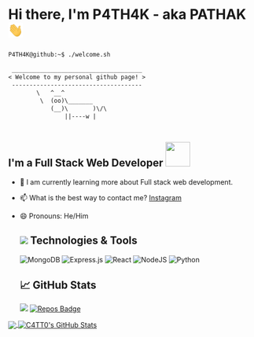 # Hi there, I'm P4TH4K - aka PATHAK <img src="https://github.com/SatYu26/SatYu26/raw/master/Assets/Hi.gif" width="30px" height="30px">

```console
P4TH4K@github:~$ ./welcome.sh
```

```
 _____________________________________
< Welcome to my personal github page! >
 ------------------------------------- 
        \   ^__^
         \  (oo)\_______
            (__)\       )\/\
                ||----w |
      
```

## I'm a Full Stack Web Developer <img width="50px" height="50px" src="https://camo.githubusercontent.com/a4aba565cfbf7bddca52637fdcfc80a644db2c0638e3addbaf70dc3375e08185/68747470733a2f2f6f63746f6465782e6769746875622e636f6d2f696d616765732f6461667470756e6b746f6361742d6775792e676966">
- 🌱 I am currently learning more about Full stack web development.
- 📫 What is the best way to contact me? [Instagram](https://www.instagram.com/pathak.ji_007/)
- 😄 Pronouns: He/Him

  ## <img src="https://media1.giphy.com/media/jNNUsQaAx0myWAXw1h/giphy.gif?cid=ecf05e47wtqycw9n2f7gp5kg2qqi9lqzukd9f32f583q1nhs&rid=giphy.gif" width="50"> Technologies & Tools
  ![MongoDB](https://img.shields.io/badge/MongoDB-%234ea94b.svg?style=for-the-badge&logo=mongodb&logoColor=white)
  ![Express.js](https://img.shields.io/badge/express.js-%23404d59.svg?style=for-the-badge&logo=express&logoColor=%2361DAFB)
  ![React](https://img.shields.io/badge/react-%2320232a.svg?style=for-the-badge&logo=react&logoColor=%2361DAFB)
  ![NodeJS](https://img.shields.io/badge/node.js-6DA55F?style=for-the-badge&logo=node.js&logoColor=white)
  ![Python](https://img.shields.io/badge/python-3670A0?style=for-the-badge&logo=python&logoColor=ffdd54)

  ## 📈 GitHub Stats
  ![](https://komarev.com/ghpvc/?username=p4th4k) [![Repos Badge](https://badges.pufler.dev/repos/p4th4k)](https://badges.pufler.dev)

<a href="https://github.com/C4TT0/C4TT0">
  <img align="center" src="https://github-readme-stats.vercel.app/api/top-langs/?username=p4th4k&hide=java,html,tex&title_color=ffffff&text_color=c9cacc&icon_color=2bbc8a&bg_color=1d1f21&langs_count=3" />
</a>

<a href="https://github.com/C4TT0/C4TT0">
  <img align="center" src="https://github-readme-stats.vercel.app/api?username=p4th4k&show_icons=true&line_height=27&count_private=true&title_color=ffffff&text_color=c9cacc&icon_color=2bbc8a&bg_color=1d1f21" alt="C4TT0's GitHub Stats" />
</a>
